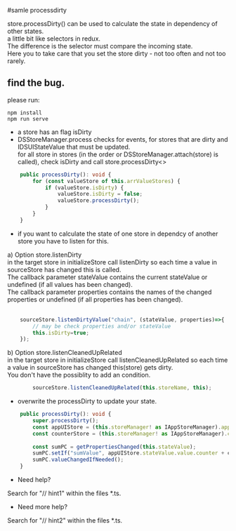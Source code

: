 #samle processdirty

store.processDirty() can be used to calculate the state in dependency of other states.<br>
a little bit like selectors in redux.<br>
 The difference is the selector must compare the incoming state.<br>
 Here you to take care that you set the store dirty - not too often and not too rarely.

## find the bug.

please run:

```
npm install
npm run serve
```


- a store has an flag isDirty
- DSStoreManager.process checks for events, for stores that are dirty and IDSUIStateValue that must be updated.<br/>
    for all store in stores (in the order or DSStoreManager.attach(store) is called), check isDirty and call store.processDirty<>

```typescript
    public processDirty(): void {
        for (const valueStore of this.arrValueStores) {
            if (valueStore.isDirty) {
                valueStore.isDirty = false;
                valueStore.processDirty();
            }
        }
    }
```

- if you want to calculate the state of one store in dependcy of another store you have to listen for this.

a) Option store.listenDirty<br>
    in the target store in initializeStore call listenDirty so each time a value in sourceStore has changed this is called.<br>
    The callback parameter stateValue contains the current stateValue or undefined (if all values has been changed).<br>
    The callback parameter properties contains the names of the changed properties or undefined (if all properties has been changed).<br>
    <br>

```typescript
    sourceStore.listenDirtyValue("chain", (stateValue, properties)=>{
        // may be check properties and/or stateValue
        this.isDirty=true;
    });
```

b) Option store.listenCleanedUpRelated<br>
    in the target store in initializeStore call listenCleanedUpRelated so each time a value in sourceStore has changed this(store) gets dirty.<br>
    You don't have the possiblity to add an condition.<br>

```typescript
        sourceStore.listenCleanedUpRelated(this.storeName, this);

```

- overwrite the processDirty to update your state.<br/>
```typescript
    public processDirty(): void {
        super.processDirty();
        const appUIStore = (this.storeManager! as IAppStoreManager).appUIStore;
        const counterStore = (this.storeManager! as IAppStoreManager).counterStore;
        
        const sumPC = getPropertiesChanged(this.stateValue);
        sumPC.setIf("sumValue", appUIStore.stateValue.value.counter + counterStore.stateValue.value.nbrValue);
        sumPC.valueChangedIfNeeded();
    }
```

- Need help? 

Search for "// hint1" within the files *.ts.


- Need more help? 

Search for "// hint2" within the files *.ts.